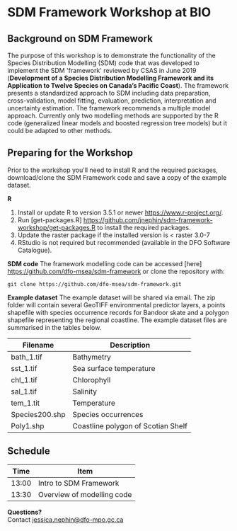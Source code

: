 # SDM Framework Workshop at BIO

## Background on SDM Framework
The purpose of this workshop is to demonstrate the functionality of the Species Distribution Modelling (SDM) code that was developed to implement the SDM 'framework' reviewed by CSAS in June 2019 (__Development of a Species Distribution Modelling Framework and its Application to Twelve Species on Canada’s Pacific Coast__). The framework presents a standardized approach to SDM including data preparation, cross-validation, model fitting, evaluation, prediction, interpretation and uncertainty estimation. The framework recommends a multiple model approach. Currently only two modelling methods are supported by the R code (generalized linear models and boosted regression tree models) but it could be adapted to other methods.

## Preparing for the Workshop
Prior to the workshop you'll need to install R and the required packages, download/clone the SDM Framework code and save a copy of the example dataset.

**R**
1. Install or update R to version 3.5.1 or newer https://www.r-project.org/.
2. Run [get-packages.R] https://github.com/jnephin/sdm-framework-workshop/get-packages.R to install the required packages.
3. Update the raster package if the installed version is < raster 3.0-7
4. RStudio is not required but recommended (available in the DFO Software Catalogue).

**SDM code**
The framework modelling code can be accessed [here] https://github.com/dfo-msea/sdm-framework or clone the repository with:
```git
git clone https://github.com/dfo-msea/sdm-framework.git
```

**Example dataset**
The example dataset will be shared via email. The zip folder will contain several GeoTIFF environmental predictor layers, a points shapefile with species occurrence records for Bandoor skate and a polygon shapefile representing the regional coastline. The example dataset files are summarised in the tables below.

|Filename |Description|
|-------|-----------------------|
|bath_1.tif |Bathymetry|
|sst_1.tif |Sea surface temperature|
|chl_1.tif |Chlorophyll|
|sal_1.tif |Salinity|
|tem_1.tit |Temperature|
|Species200.shp |Species occurrences|
|Poly1.shp |Coastline polygon of Scotian Shelf|


## Schedule
|Time|Item|
|-------|-----------------------|
| 13:00 | Intro to SDM Framework |
| 13:30 | Overview of modelling code |

**Questions?**  
Contact jessica.nephin@dfo-mpo.gc.ca
